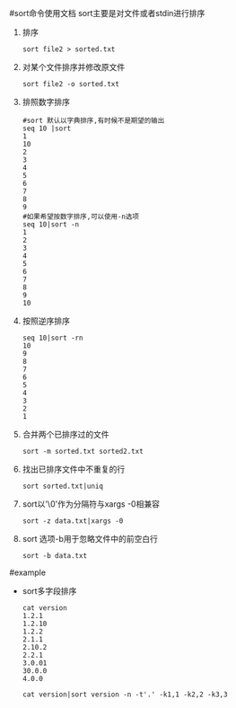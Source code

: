 #sort命令使用文档
sort主要是对文件或者stdin进行排序  

 1. 排序
    ```shell
    sort file2 > sorted.txt
    ```

 1. 对某个文件排序并修改原文件
    ```shell
    sort file2 -o sorted.txt
    ```

 1. 排照数字排序
    ```shell
    #sort 默认以字典排序,有时候不是期望的输出
    seq 10 |sort
    1
    10
    2
    3
    4
    5
    6
    7
    8
    9
    #如果希望按数字排序,可以使用-n选项
    seq 10|sort -n
    1
    2
    3
    4
    5
    6
    7
    8
    9
    10
    ```

 1. 按照逆序排序
    ```shell
    seq 10|sort -rn
    10
    9
    8
    7
    6
    5
    4
    3
    2
    1
    ```

 1. 合并两个已排序过的文件
    ```shell
    sort -m sorted.txt sorted2.txt
    ```

 1. 找出已排序文件中不重复的行
    ```shell
    sort sorted.txt|uniq
    ```

 1. sort以'\0'作为分隔符与xargs -0相兼容
    ```shell
    sort -z data.txt|xargs -0
    ```

 1. sort 选项-b用于忽略文件中的前空白行
    ```shell
    sort -b data.txt
    ```

#example
 * sort多字段排序
    ```shell
    cat version
    1.2.1
    1.2.10
    1.2.2
    2.1.1
    2.10.2
    2.2.1
    3.0.01
    30.0.0
    4.0.0

    cat version|sort version -n -t'.' -k1,1 -k2,2 -k3,3
    ```
